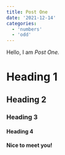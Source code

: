 ```yaml
---
title: Post One
date: '2021-12-14'
categories:
  - 'numbers'
  - 'odd'
---
```


Hello, I am _Post One._

# Heading 1

## Heading 2

### Heading 3

#### Heading 4

**Nice to meet you!**
